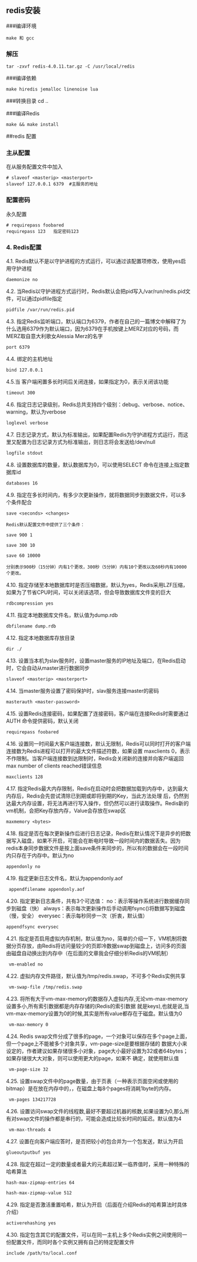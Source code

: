 
## redis安装
###编译环境

	make 和 gcc

### 解压

	tar -zxvf redis-4.0.11.tar.gz -C /usr/local/redis

###编译依赖

	make hiredis jemalloc linenoise lua

###转换目录
	cd ..

###编译Redis

	make && make install


##redis 配置

### 主从配置

在从服务配置文件中加入

	# slaveof <masterip> <masterport>
	slaveof 127.0.0.1 6379  #主服务的地址

### 配置密码

永久配置	

	# requirepass foobared
	requirepass 123   指定密码123

### 4. Redis配置

4.1. Redis默认不是以守护进程的方式运行，可以通过该配置项修改，使用yes启用守护进程

    daemonize no

4.2. 当Redis以守护进程方式运行时，Redis默认会把pid写入/var/run/redis.pid文件，可以通过pidfile指定

    pidfile /var/run/redis.pid

4.3. 指定Redis监听端口，默认端口为6379，作者在自己的一篇博文中解释了为什么选用6379作为默认端口，因为6379在手机按键上MERZ对应的号码，而MERZ取自意大利歌女Alessia Merz的名字

    port 6379

4.4. 绑定的主机地址

    bind 127.0.0.1

4.5.当 客户端闲置多长时间后关闭连接，如果指定为0，表示关闭该功能

    timeout 300

4.6. 指定日志记录级别，Redis总共支持四个级别：debug、verbose、notice、warning，默认为verbose

    loglevel verbose

4.7. 日志记录方式，默认为标准输出，如果配置Redis为守护进程方式运行，而这里又配置为日志记录方式为标准输出，则日志将会发送给/dev/null

    logfile stdout

4.8. 设置数据库的数量，默认数据库为0，可以使用SELECT <dbid>命令在连接上指定数据库id

    databases 16

4.9. 指定在多长时间内，有多少次更新操作，就将数据同步到数据文件，可以多个条件配合

    save <seconds> <changes>

    Redis默认配置文件中提供了三个条件：

    save 900 1

    save 300 10

    save 60 10000

    分别表示900秒（15分钟）内有1个更改，300秒（5分钟）内有10个更改以及60秒内有10000个更改。

 

4.10. 指定存储至本地数据库时是否压缩数据，默认为yes，Redis采用LZF压缩，如果为了节省CPU时间，可以关闭该选项，但会导致数据库文件变的巨大

    rdbcompression yes

4.11. 指定本地数据库文件名，默认值为dump.rdb

    dbfilename dump.rdb

4.12. 指定本地数据库存放目录

    dir ./

4.13. 设置当本机为slav服务时，设置master服务的IP地址及端口，在Redis启动时，它会自动从master进行数据同步

    slaveof <masterip> <masterport>

4.14. 当master服务设置了密码保护时，slav服务连接master的密码

    masterauth <master-password>

4.15. 设置Redis连接密码，如果配置了连接密码，客户端在连接Redis时需要通过AUTH <password>命令提供密码，默认关闭

    requirepass foobared

4.16. 设置同一时间最大客户端连接数，默认无限制，Redis可以同时打开的客户端连接数为Redis进程可以打开的最大文件描述符数，如果设置 maxclients 0，表示不作限制。当客户端连接数到达限制时，Redis会关闭新的连接并向客户端返回max number of clients reached错误信息

    maxclients 128

4.17. 指定Redis最大内存限制，Redis在启动时会把数据加载到内存中，达到最大内存后，Redis会先尝试清除已到期或即将到期的Key，当此方法处理 后，仍然到达最大内存设置，将无法再进行写入操作，但仍然可以进行读取操作。Redis新的vm机制，会把Key存放内存，Value会存放在swap区

    maxmemory <bytes>

4.18. 指定是否在每次更新操作后进行日志记录，Redis在默认情况下是异步的把数据写入磁盘，如果不开启，可能会在断电时导致一段时间内的数据丢失。因为 redis本身同步数据文件是按上面save条件来同步的，所以有的数据会在一段时间内只存在于内存中。默认为no

    appendonly no

4.19. 指定更新日志文件名，默认为appendonly.aof

     appendfilename appendonly.aof

4.20. 指定更新日志条件，共有3个可选值： 
    no：表示等操作系统进行数据缓存同步到磁盘（快） 
    always：表示每次更新操作后手动调用fsync()将数据写到磁盘（慢，安全） 
    everysec：表示每秒同步一次（折衷，默认值）

    appendfsync everysec

 

4.21. 指定是否启用虚拟内存机制，默认值为no，简单的介绍一下，VM机制将数据分页存放，由Redis将访问量较少的页即冷数据swap到磁盘上，访问多的页面由磁盘自动换出到内存中（在后面的文章我会仔细分析Redis的VM机制）

     vm-enabled no

4.22. 虚拟内存文件路径，默认值为/tmp/redis.swap，不可多个Redis实例共享

     vm-swap-file /tmp/redis.swap

4.23. 将所有大于vm-max-memory的数据存入虚拟内存,无论vm-max-memory设置多小,所有索引数据都是内存存储的(Redis的索引数据 就是keys),也就是说,当vm-max-memory设置为0的时候,其实是所有value都存在于磁盘。默认值为0

     vm-max-memory 0

4.24. Redis swap文件分成了很多的page，一个对象可以保存在多个page上面，但一个page上不能被多个对象共享，vm-page-size是要根据存储的 数据大小来设定的，作者建议如果存储很多小对象，page大小最好设置为32或者64bytes；如果存储很大大对象，则可以使用更大的page，如果不 确定，就使用默认值

     vm-page-size 32

4.25. 设置swap文件中的page数量，由于页表（一种表示页面空闲或使用的bitmap）是在放在内存中的，，在磁盘上每8个pages将消耗1byte的内存。

     vm-pages 134217728

4.26. 设置访问swap文件的线程数,最好不要超过机器的核数,如果设置为0,那么所有对swap文件的操作都是串行的，可能会造成比较长时间的延迟。默认值为4

     vm-max-threads 4

4.27. 设置在向客户端应答时，是否把较小的包合并为一个包发送，默认为开启

    glueoutputbuf yes

4.28. 指定在超过一定的数量或者最大的元素超过某一临界值时，采用一种特殊的哈希算法

    hash-max-zipmap-entries 64

    hash-max-zipmap-value 512

4.29. 指定是否激活重置哈希，默认为开启（后面在介绍Redis的哈希算法时具体介绍）

    activerehashing yes

4.30. 指定包含其它的配置文件，可以在同一主机上多个Redis实例之间使用同一份配置文件，而同时各个实例又拥有自己的特定配置文件

    include /path/to/local.conf